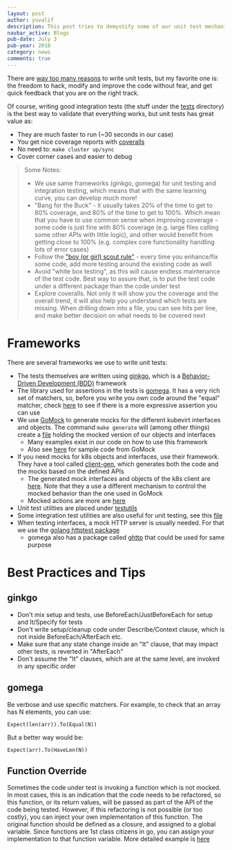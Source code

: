 ```yaml
---
layout: post
author: yuvalif
description: This post tries to demystify some of our unit test mechanism, hopefully will make it easier to write more tests and increase our code coverage!
navbar_active: Blogs
pub-date: July 3
pub-year: 2018
category: news
comments: true
---
```


There are [way too many reasons](https://blog.codinghorror.com/i-pity-the-fool-who-doesnt-write-unit-tests/) to write unit tests, but my favorite one is: the freedom to hack, modify and improve the code without fear, and get quick feedback that you are on the right track.

Of course, writing good integration tests (the stuff under the [tests](https://github.com/kubevirt/kubevirt/tree/master/tests) directory) is the best way to validate that everything works, but unit tests has great value as:
- They are much faster to run (~30 seconds in our case)
- You get nice coverage reports with [coveralls](https://coveralls.io/github/kubevirt/kubevirt)
- No need to: `make cluster up/sync`
- Cover corner cases and easier to debug

> Some Notes:
> - We use same frameworks (ginkgo, gomega) for unit testing and integration testing, which means that with the same learning curve, you can develop much more!
> - "Bang for the Buck" - it usually takes 20% of the time to get to 80% coverage, and 80% of the time to get to 100%. Which mean that you have to use common sense when improving coverage - some code is just fine with 80% coverage (e.g. large files calling some other APIs with little logic), and other would benefit from getting close to 100% (e.g. complex core functionality handling lots of error cases)
> - Follow the ["boy (or girl) scout rule"](http://programmer.97things.oreilly.com/wiki/index.php/The_Boy_Scout_Rule) - every time you enhance/fix some code, add more testing around the existing code as well
> - Avoid "white box testing", as this will cause endless maintenance of the test code. Best way to assure that, is to put the test code under a different package than the code under test
> - Explore coveralls. Not only it will show you the coverage and the overall trend, it will also help you understand which tests are missing. When drilling down into a file, you can see hits per line, and make better decision on what needs to be covered next

# Frameworks
There are several frameworks we use to write unit tests:
- The tests themselves are written using [ginkgo](https://github.com/onsi/ginkgo), which is a [Behavior-Driven Development (BDD)](https://en.wikipedia.org/wiki/Behavior-driven_development) framework
- The library used for assertions in the tests is [gomega](https://github.com/onsi/gomega). It has a very rich set of matchers, so, before you write you own code around the "equal" matcher, check [here](http://onsi.github.io/gomega/#provided-matchers) to see if there is a more expressive assertion you can use
- We use [GoMock](https://github.com/golang/mock) to generate mocks for the different kubevirt interfaces and objects. The command `make generate` will (among other things) create a [file](https://github.com/kubevirt/kubevirt/blob/master/pkg/kubecli/generated_mock_kubevirt.go) holding the mocked version of our objects and interfaces
  - Many examples exist in our code on how to use this framework
  - Also see [here](https://github.com/golang/mock/tree/master/sample) for sample code from GoMock
- If you need mocks for k8s objects and interfaces, use their framework. They have a tool called [client-gen](https://github.com/kubernetes/code-generator), which generates both the code and the mocks based on the defined APIs
  - The generated mock interfaces and objects of the k8s client are [here](https://github.com/kubernetes/client-go/blob/master/kubernetes/fake/clientset_generated.go). Note that they a use a different mechanism to control the mocked behavior than the one used in GoMock
  - Mocked actions are more are [here](https://github.com/kubernetes/client-go/tree/master/testing)
- Unit test utilities are placed under [testutils](https://github.com/kubevirt/kubevirt/tree/master/pkg/testutils)
- Some integration test utilities are also useful for unit testing, see this [file](https://github.com/kubevirt/kubevirt/blob/master/tests/utils.go)
- When testing interfaces, a mock HTTP server is usually needed. For that we use the [golang httptest package](https://golang.org/pkg/net/http/httptest/)
  - gomega also has a package called [ghttp](http://onsi.github.io/gomega/#ghttp-testing-http-clients) that could be used for same purpose

# Best Practices and Tips
## ginkgo
- Don't mix setup and tests, use BeforeEach/JustBeforeEach for setup and It/Specify for tests
- Don't write setup/cleanup code under Describe/Context clause, which is not inside BeforeEach/AfterEach etc.
- Make sure that any state change inside an "It" clause, that may impact other tests, is reverted in "AfterEach"
- Don't assume the "It" clauses, which are at the same level, are invoked in any specific order
## gomega
Be verbose and use specific matchers. For example, to check that an array has N elements, you can use:
```
Expect(len(arr)).To(Equal(N))
```
But a better way would be:
```
Expect(arr).To(HaveLen(N))
```
## Function Override
Sometimes the code under test is invoking a function which is not mocked. In most cases, this is an indication that the code needs to be refactored, so this function, or its return values, will be passed as part of the API of the code being tested.
However, if this refactoring is not possible (or too costly), you can inject your own implementation of this function. The original function should be defined as a closure, and assigned to a global variable. Since functions are 1st class citizens in go, you can assign your implementation to that function variable. More detailed example is [here](https://gist.github.com/yuvalif/006c48c563f264041f4ada5f90ddfd0c)
